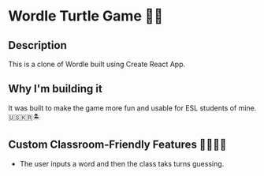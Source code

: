 # Wordle Turtle Game 🐢✨

## Description
This is a clone of Wordle built using Create React App. 

## Why I'm building it 
It was built to make the game more fun and usable for ESL students of mine. 🇺🇸🇰🇷🏝️

## Custom Classroom-Friendly Features 👩🏻‍🏫🍎
- The user inputs a word and then the class taks turns guessing. 
